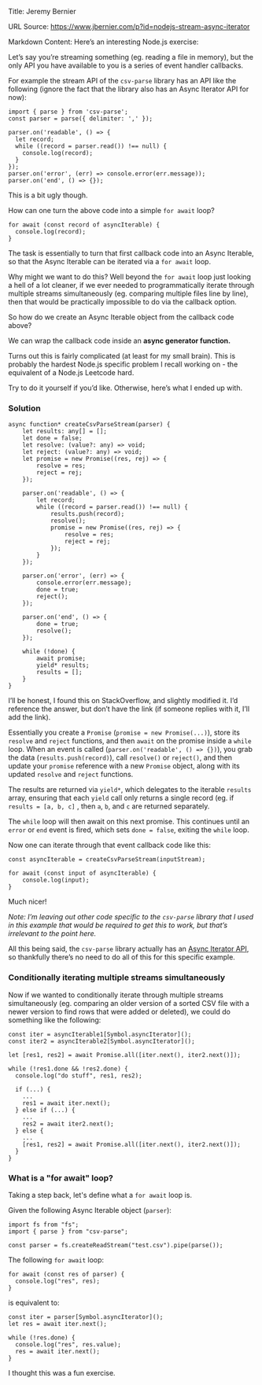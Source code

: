 Title: Jeremy Bernier

URL Source: https://www.jbernier.com/p?id=nodejs-stream-async-iterator

Markdown Content:
Here’s an interesting Node.js exercise:

Let’s say you’re streaming something (eg. reading a file in memory), but the only API you have available to you is a series of event handler callbacks.

For example the stream API of the `csv-parse` library has an API like the following (ignore the fact that the library also has an Async Iterator API for now):

```
import { parse } from 'csv-parse';
const parser = parse({ delimiter: ',' });

parser.on('readable', () => {
  let record;
  while ((record = parser.read()) !== null) {
    console.log(record);
  }
});
parser.on('error', (err) => console.error(err.message));
parser.on('end', () => {});
```

This is a bit ugly though.

How can one turn the above code into a simple `for await` loop?

```
for await (const record of asyncIterable) {
  console.log(record);
}
```

The task is essentially to turn that first callback code into an Async Iterable, so that the Async Iterable can be iterated via a `for await` loop.

Why might we want to do this? Well beyond the `for await` loop just looking a hell of a lot cleaner, if we ever needed to programmatically iterate through multiple streams simultaneously (eg. comparing multiple files line by line), then that would be practically impossible to do via the callback option.

So how do we create an Async Iterable object from the callback code above?

We can wrap the callback code inside an **async generator function.**

Turns out this is fairly complicated (at least for my small brain). This is probably the hardest Node.js specific problem I recall working on - the equivalent of a Node.js Leetcode hard.

Try to do it yourself if you’d like. Otherwise, here’s what I ended up with.

### Solution

```
async function* createCsvParseStream(parser) {
    let results: any[] = [];
    let done = false;
    let resolve: (value?: any) => void;
    let reject: (value?: any) => void;
    let promise = new Promise((res, rej) => {
        resolve = res;
        reject = rej;
    });

    parser.on('readable', () => {
        let record;
        while ((record = parser.read()) !== null) {
            results.push(record);
            resolve();
            promise = new Promise((res, rej) => {
                resolve = res;
                reject = rej;
            });
        }
    });

    parser.on('error', (err) => {
        console.error(err.message);
        done = true;
        reject();
    });

    parser.on('end', () => {
        done = true;
        resolve();
    });

    while (!done) {
        await promise;
        yield* results;
        results = [];
    }
}
```

I’ll be honest, I found this on StackOverflow, and slightly modified it. I’d reference the answer, but don’t have the link (if someone replies with it, I’ll add the link).

Essentially you create a `Promise` (`promise = new Promise(...)`), store its `resolve` and `reject` functions, and then `await` on the promise inside a `while` loop. When an event is called (`parser.on('readable', () => {})`), you grab the data (`results.push(record)`), call `resolve()` or `reject()`, and then update your `promise` reference with a new `Promise` object, along with its updated `resolve` and `reject` functions.

The results are returned via `yield*`, which delegates to the iterable `results` array, ensuring that each `yield` call only returns a single record (eg. if `results = [a, b, c]` , then `a`, `b`, and `c` are returned separately.

The `while` loop will then await on this next promise. This continues until an `error` or `end` event is fired, which sets `done = false`, exiting the `while` loop.

Now one can iterate through that event callback code like this:

```
const asyncIterable = createCsvParseStream(inputStream);

for await (const input of asyncIterable) {
    console.log(input);
}
```

Much nicer!

_Note: I’m leaving out other code specific to the `csv-parse` library that I used in this example that would be required to get this to work, but that’s irrelevant to the point here._

All this being said, the `csv-parse` library actually has an [Async Iterator API](https://csv.js.org/parse/api/async_iterator/), so thankfully there’s no need to do all of this for this specific example.

### Conditionally iterating multiple streams simultaneously

Now if we wanted to conditionally iterate through multiple streams simultaneously (eg. comparing an older version of a sorted CSV file with a newer version to find rows that were added or deleted), we could do something like the following:

```
const iter = asyncIterable1[Symbol.asyncIterator]();
const iter2 = asyncIterable2[Symbol.asyncIterator]();

let [res1, res2] = await Promise.all([iter.next(), iter2.next()]);

while (!res1.done && !res2.done) {
  console.log("do stuff", res1, res2);
  
  if (...) {
    ...
    res1 = await iter.next();
  } else if (...) {
    ...
    res2 = await iter2.next();
  } else {
    ...
    [res1, res2] = await Promise.all([iter.next(), iter2.next()]);
  }
}
```

### What is a "for await" loop?

Taking a step back, let's define what a `for await` loop is.

Given the following Async Iterable object (`parser`):

```
import fs from "fs";
import { parse } from "csv-parse";

const parser = fs.createReadStream("test.csv").pipe(parse());
```

The following `for await` loop:

```
for await (const res of parser) {
  console.log("res", res);
}
```

is equivalent to:

```
const iter = parser[Symbol.asyncIterator]();
let res = await iter.next();

while (!res.done) {
  console.log("res", res.value);
  res = await iter.next();
}
```

I thought this was a fun exercise.
